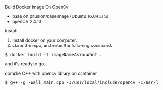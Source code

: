 Build Docker Image On OpenCv

- base on phusion/baseimage (Ubuntu 16.04 LTS)
- openCV 2.4.13

Install 
1. Install docker on your computer.
2. clone the repo, and enter the following command: 
<pre>
$ docker build -t imageNameAsYouWant .
</pre>

and it's ready to go.

complie C++ with opencv library on container
<pre>
$ g++ -g -Wall main.cpp -I/usr/local/include/opencv -I/usr/local/include -L/usr/local/lib -lopencv_core -lopencv_highgui -lopencv_imgproc
</pre>
